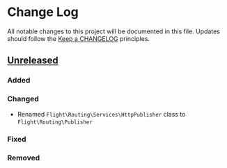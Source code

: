 # Change Log
All notable changes to this project will be documented in this file.
Updates should follow the [Keep a CHANGELOG](https://keepachangelog.com/) principles.

## [Unreleased][unreleased]

### Added

### Changed
- Renamed `Flight\Routing\Services\HttpPublisher` class to `Flight\Routing\Publisher`

### Fixed

### Removed

[unreleased]: https://github.com/divineniiquaye/flight-routing/compare/v0.5.1...master
